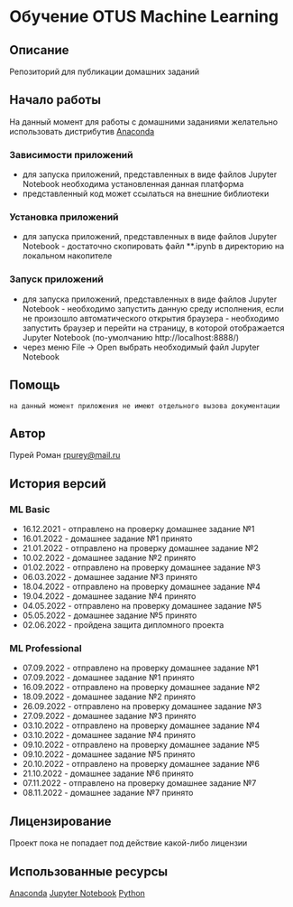 # Обучение OTUS Machine Learning

## Описание

Репозиторий для публикации домашних заданий

## Начало работы

На данный момент для работы с домашними заданиями желательно использовать дистрибутив [Anaconda](https://www.anaconda.com)

### Зависимости приложений

- для запуска приложений, представленных в виде файлов Jupyter Notebook необходима установленная данная платформа
- представленный код может ссылаться на внешние библиотеки

### Установка приложений

- для запуска приложений, представленных в виде файлов Jupyter Notebook - достаточно скопировать файл **.ipynb в директорию на локальном накопителе

### Запуск приложений

- для запуска приложений, представленных в виде файлов Jupyter Notebook - необходимо запустить данную среду исполнения, если не произошло автоматического открытия браузера - необходимо запустить браузер и перейти на страницу, в которой отображается Jupyter Notebook (по-умолчанию http://localhost:8888/)
- через меню File -> Open выбрать необходимый файл Jupyter Notebook


## Помощь

```
на данный момент приложения не имеют отдельного вызова документации
```

## Автор

Пурей Роман [rpurey@mail.ru](mailto:rpurey@mail.ru)

## История версий

### ML Basic

- 16.12.2021 - отправлено на проверку домашнее задание №1
- 16.01.2022 - домашнее задание №1 принято
- 21.01.2022 - отправлено на проверку домашнее задание №2
- 10.02.2022 - домашнее задание №2 принято
- 01.02.2022 - отправлено на проверку домашнее задание №3
- 06.03.2022 - домашнее задание №3 принято
- 18.04.2022 - отправлено на проверку домашнее задание №4
- 19.04.2022 - домашнее задание №4 принято
- 04.05.2022 - отправлено на проверку домашнее задание №5
- 05.05.2022 - домашнее задание №5 принято
- 02.06.2022 - пройдена защита дипломного проекта

### ML Professional

- 07.09.2022 - отправлено на проверку домашнее задание №1
- 07.09.2022 - домашнее задание №1 принято
- 16.09.2022 - отправлено на проверку домашнее задание №2
- 18.09.2022 - домашнее задание №2 принято
- 26.09.2022 - отправлено на проверку домашнее задание №3
- 27.09.2022 - домашнее задание №3 принято
- 03.10.2022 - отправлено на проверку домашнее задание №4
- 03.10.2022 - домашнее задание №4 принято
- 09.10.2022 - отправлено на проверку домашнее задание №5
- 09.10.2022 - домашнее задание №5 принято
- 20.10.2022 - отправлено на проверку домашнее задание №6
- 21.10.2022 - домашнее задание №6 принято
- 07.11.2022 - отправлено на проверку домашнее задание №7
- 08.11.2022 - домашнее задание №7 принято

## Лицензирование

Проект пока не попадает под действие какой-либо лицензии

## Использованные ресурсы

[Anaconda](https://www.anaconda.com)
[Jupyter Notebook](https://jupyter.org)
[Python](https://www.python.org)

